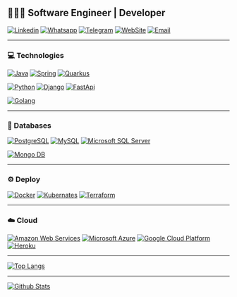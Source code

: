 ## 👨🏻‍💻 Software Engineer | Developer
[![Linkedin](https://img.shields.io/badge/LinkedIn-0077B5?style=for-the-badge&logo=linkedin&logoColor=white)](https://linkedin.com/in/souluanf)
[![Whatsapp](https://img.shields.io/badge/WhatsApp-25D366?style=for-the-badge&logo=whatsapp&logoColor=white)](https://wa.me/5511954875270)
[![Telegram](https://img.shields.io/badge/Telegram-2CA5E0?style=for-the-badge&logo=telegram&logoColor=white)](https://t.me/souluanf)
[![WebSite](https://img.shields.io/badge/WebSite-FB542B?style=for-the-badge&logo=brave&logoColor=white)](https://luanfernandes.dev)
[![Email](https://img.shields.io/badge/Email-005FF9?style=for-the-badge&logo=mail.Ru&logoColor=white)](mailto:hello@luanfernandes.dev)

---
### 💻  Technologies
[![Java](https://img.shields.io/badge/Java-ED8B00?style=for-the-badge&logo=java&logoColor=white)](https://docs.oracle.com/en/java/)
[![Spring](https://img.shields.io/badge/Spring-6DB33F?style=for-the-badge&logo=spring&logoColor=white)](https://docs.spring.io/spring-boot/docs/current/reference/htmlsingle)
[![Quarkus](https://img.shields.io/badge/Quarkus-4695EB?style=for-the-badge&logo=quarkus&logoColor=white)](https://quarkus.io/guides)

[![Python](https://img.shields.io/badge/Python-3776AB?style=for-the-badge&logo=python&logoColor=white)](https://docs.python.org)
[![Django](https://img.shields.io/badge/Django-092E20?style=for-the-badge&logo=django&logoColor=white)](https://docs.djangoproject.com/en/4.1)
[![FastApi](https://img.shields.io/badge/Fast_Api-009688?style=for-the-badge&logo=fastapi&logoColor=white)](https://fastapi.tiangolo.com)

[![Golang](https://img.shields.io/badge/Go-00ADD8?style=for-the-badge&logo=go&logoColor=white)](https://go.dev/doc)

---
### 💾  Databases
[![PostgreSQL](https://img.shields.io/badge/PostgreSQL-316192?style=for-the-badge&logo=postgresql&logoColor=white)](https://www.postgresql.org/docs/)
[![MySQL](https://img.shields.io/badge/MySQL-00000F?style=for-the-badge&logo=mysql&logoColor=white)](https://dev.mysql.com/doc)
[![Microsoft SQL Server](https://img.shields.io/badge/Microsoft_SQL_Server-CC2927?style=for-the-badge&logo=microsoft-sql-server&logoColor=white)](https://learn.microsoft.com/en-us/sql/sql-server/?view=sql-server-ver16)

[![Mongo DB](https://img.shields.io/badge/MongoDB-4EA94B?style=for-the-badge&logo=mongodb&logoColor=white)](https://www.mongodb.com/docs/)

--- 
### ⚙️ Deploy 
[![Docker](https://img.shields.io/badge/Docker-2496ED?style=for-the-badge&logo=docker&logoColor=white)](https://docs.docker.com)
[![Kubernates](https://img.shields.io/badge/Kubernetes-326DE6?style=for-the-badge&logo=kubernetes&logoColor=white)](https://kubernetes.io/docs/home)
[![Terraform](https://img.shields.io/badge/Terraform-7B42BC?style=for-the-badge&logo=terraform&logoColor=white)](https://developer.hashicorp.com/terraform/docs)

---
### ☁️ Cloud
[![Amazon Web Services](https://img.shields.io/badge/Amazon_AWS-232F3E?style=for-the-badge&logo=amazon-aws&logoColor=white)](https://docs.aws.amazon.com)
[![Microsoft Azure](https://img.shields.io/badge/Microsoft_Azure-0089D6?style=for-the-badge&logo=microsoft-azure&logoColor=white)](https://learn.microsoft.com/pt-br/azure/?product=popular)
[![Google Cloud Platform](https://img.shields.io/badge/Google_Cloud-4285F4?style=for-the-badge&logo=google-cloud&logoColor=white)](https://cloud.google.com/docs?hl=pt-br)
[![Heroku](https://img.shields.io/badge/Heroku-430098?style=for-the-badge&logo=heroku&logoColor=white)](https://devcenter.heroku.com/categories/reference)

---
[![Top Langs](https://github-readme-stats.vercel.app/api/top-langs/?username=souluanf&layout=compact)](https://github.com/souluanf?tab=repositories)

---
[![Github Stats](https://github-readme-stats.vercel.app/api?username=souluanf&show_icons=true)](https://github.com/souluanf?tab=repositories)

[//]: # (https://github.com/iuricode/readme-template/blob/main/badges/badges.md)
[//]: # (https://simpleicons.org)
